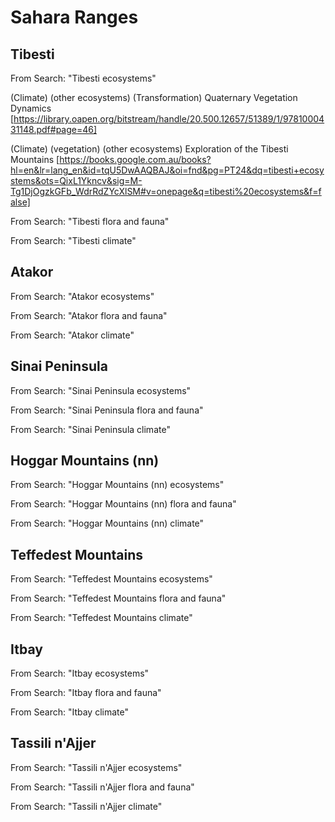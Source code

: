 # Sahara Ranges

## Tibesti

From Search: "Tibesti ecosystems"

(Climate) (other ecosystems) (Transformation) Quaternary Vegetation Dynamics
[https://library.oapen.org/bitstream/handle/20.500.12657/51389/1/9781000431148.pdf#page=46]

(Climate) (vegetation) (other ecosystems) Exploration of the Tibesti Mountains
[https://books.google.com.au/books?hl=en&lr=lang_en&id=tqU5DwAAQBAJ&oi=fnd&pg=PT24&dq=tibesti+ecosystems&ots=QixL1Ykncv&sig=M-Tg1DjOgzkGFb_WdrRdZYcXlSM#v=onepage&q=tibesti%20ecosystems&f=false]

From Search: "Tibesti flora and fauna"



From Search: "Tibesti climate"

## Atakor

From Search: "Atakor ecosystems"



From Search: "Atakor flora and fauna"



From Search: "Atakor climate"


## Sinai Peninsula

From Search: "Sinai Peninsula ecosystems"



From Search: "Sinai Peninsula flora and fauna"



From Search: "Sinai Peninsula climate"


## Hoggar Mountains (nn)

From Search: "Hoggar Mountains (nn) ecosystems"



From Search: "Hoggar Mountains (nn) flora and fauna"



From Search: "Hoggar Mountains (nn) climate"


## Teffedest Mountains

From Search: "Teffedest Mountains ecosystems"



From Search: "Teffedest Mountains flora and fauna"



From Search: "Teffedest Mountains climate"


## Itbay

From Search: "Itbay ecosystems"



From Search: "Itbay flora and fauna"



From Search: "Itbay climate"


## Tassili n'Ajjer

From Search: "Tassili n'Ajjer ecosystems"



From Search: "Tassili n'Ajjer flora and fauna"



From Search: "Tassili n'Ajjer climate"
